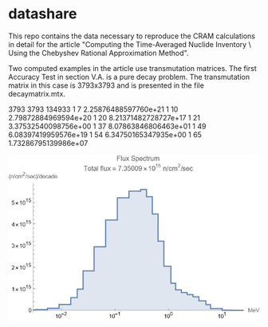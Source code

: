 # datashare
This repo contains the data necessary to reproduce the CRAM calculations in detail for the 
article "Computing the Time-Averaged Nuclide Inventory \\ Using the Chebyshev Rational Approximation Method".

Two computed examples in the article use transmutation matrices.
The first Accuracy Test in section V.A. is a pure decay problem. The transmutation matrix in this case is 
3793x3793 and is presented in the file decaymatrix.mtx.


 3793  3793 134933
    1    7  2.25876488597760e+21
    1   10  2.79872884969594e+20
    1   20  8.21371482728727e+17
    1   21  3.37532540098756e+00
    1   37  8.07863846806463e+01
    1   49  6.08397419959576e+19
    1   54  6.34750165347935e+00
    1   65  1.73286795139986e+07
	
![neutron spectrum](BurnSpectrum.png "a title")	
